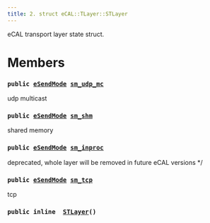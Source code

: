 ```yaml
---
title: 2. struct eCAL::TLayer::STLayer
---
```


eCAL transport layer state struct.

# Members

### `public `[`eSendMode`](doxygen/md/zapi-eSendMode.md#d4/dd8/ecal__tlayer_8h_1ae475e842a5ad28c0104f9558e9bdb91a)` `[`sm_udp_mc`](#d1/dd5/structeCAL_1_1TLayer_1_1STLayer_1a6d2b837f12a9825ef8d4dc4fc87277c2) 

udp multicast

### `public `[`eSendMode`](doxygen/md/zapi-eSendMode.md#d4/dd8/ecal__tlayer_8h_1ae475e842a5ad28c0104f9558e9bdb91a)` `[`sm_shm`](#d1/dd5/structeCAL_1_1TLayer_1_1STLayer_1aca21f1a95daa8311a81af63d7371ebf1) 

shared memory

### `public `[`eSendMode`](doxygen/md/zapi-eSendMode.md#d4/dd8/ecal__tlayer_8h_1ae475e842a5ad28c0104f9558e9bdb91a)` `[`sm_inproc`](#d1/dd5/structeCAL_1_1TLayer_1_1STLayer_1ac6c8c7adff4a4ba36debc8d26eff8b89) 

deprecated, whole layer will be removed in future eCAL versions */

### `public `[`eSendMode`](doxygen/md/zapi-eSendMode.md#d4/dd8/ecal__tlayer_8h_1ae475e842a5ad28c0104f9558e9bdb91a)` `[`sm_tcp`](#d1/dd5/structeCAL_1_1TLayer_1_1STLayer_1a8875cd37781fde98f31ed59633fd7ce4) 

tcp

### `public inline  `[`STLayer`](#d1/dd5/structeCAL_1_1TLayer_1_1STLayer_1a66b4d658bbefdad77c1bbbc2906da96e)`()` 

